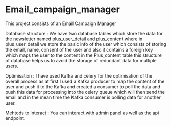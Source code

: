 # Email_campaign_manager
This project consists of an Email Campaign Manager

Database structure : 
  We have two database tables which store the data for the newsletter named plus_user_detail and plus_content where in plus_user_detail we store the basic info of the user which consists of storing the email, name, consent of the user and also it contains a foreign key which maps the user to the content in the Plus_content table this structure of database helps us to avoid the storage of redundant data for multiple users.

Optimisation : 
  I have used Kafka and celery for the optimisation of the overall process as at first I used a Kafka producer to map the content of the user and push it to the Kafka and created a consumer to poll the data and push this data for processing into the celery queue which will then send the email and in the mean time the Kafka consumer is polling data for another user.

Mehtods to interact :
  You can interact with admin panel as well as the api endpoint. 